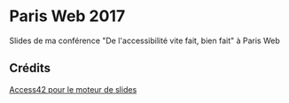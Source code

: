 # Paris Web 2017
Slides de ma conférence "De l'accessibilité vite fait, bien fait" à Paris Web

## Crédits
[Access42 pour le moteur de slides](http://access42.net/)